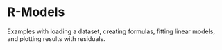 # R-Models
Examples with loading a dataset, creating formulas, fitting linear models, and plotting results with residuals.
